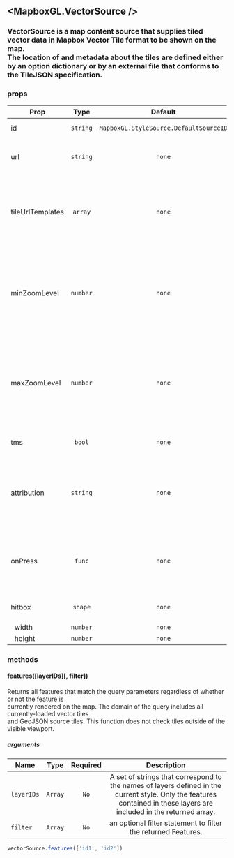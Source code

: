 ## <MapboxGL.VectorSource />
### VectorSource is a map content source that supplies tiled vector data in Mapbox Vector Tile format to be shown on the map.<br/>The location of and metadata about the tiles are defined either by an option dictionary or by an external file that conforms to the TileJSON specification.

### props
| Prop | Type | Default | Required | Description |
| ---- | :--: | :-----: | :------: | :----------: |
| id | `string` | `MapboxGL.StyleSource.DefaultSourceID` | `false` | A string that uniquely identifies the source. |
| url | `string` | `none` | `false` | A URL to a TileJSON configuration file describing the source’s contents and other metadata. |
| tileUrlTemplates | `array` | `none` | `false` | An array of tile URL templates. If multiple endpoints are specified, clients may use any combination of endpoints.<br/>Example: https://example.com/vector-tiles/{z}/{x}/{y}.pbf |
| minZoomLevel | `number` | `none` | `false` | An unsigned integer that specifies the minimum zoom level at which to display tiles from the source.<br/>The value should be between 0 and 22, inclusive, and less than<br/>maxZoomLevel, if specified. The default value for this option is 0. |
| maxZoomLevel | `number` | `none` | `false` | An unsigned integer that specifies the maximum zoom level at which to display tiles from the source.<br/>The value should be between 0 and 22, inclusive, and less than<br/>minZoomLevel, if specified. The default value for this option is 22. |
| tms | `bool` | `none` | `false` | Influences the y direction of the tile coordinates. (tms inverts y axis) |
| attribution | `string` | `none` | `false` | An HTML or literal text string defining the buttons to be displayed in an action sheet when the<br/>source is part of a map view’s style and the map view’s attribution button is pressed. |
| onPress | `func` | `none` | `false` | Source press listener, gets called when a user presses one of the children layers only<br/>if that layer has a higher z-index than another source layers |
| hitbox | `shape` | `none` | `false` | Overrides the default touch hitbox(44x44 pixels) for the source layers |
| &nbsp;&nbsp;width | `number` | `none` | `true` | FIX ME NO DESCRIPTION |
| &nbsp;&nbsp;height | `number` | `none` | `true` | FIX ME NO DESCRIPTION |

### methods
#### features([layerIDs][, filter])

Returns all features that match the query parameters regardless of whether or not the feature is<br/>currently rendered on the map. The domain of the query includes all currently-loaded vector tiles<br/>and GeoJSON source tiles. This function does not check tiles outside of the visible viewport.

##### arguments
| Name | Type | Required | Description  |
| ---- | :--: | :------: | :----------: |
| `layerIDs` | `Array` | `No` | A set of strings that correspond to the names of layers defined in the current style. Only the features contained in these layers are included in the returned array. |
| `filter` | `Array` | `No` | an optional filter statement to filter the returned Features. |



```javascript
vectorSource.features(['id1', 'id2'])
```



